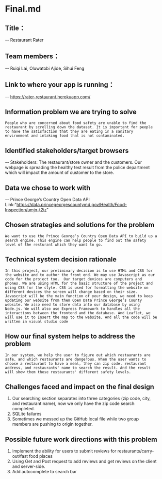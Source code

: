 Final.md
================

## Title：
-- Restaurant Rater 

## Team members： 
-- Ruiqi Lai, Oluwatobi Ajide, Sihui Feng

## Link to where your app is running： 
-- https://rater-restaurant.herokuapp.com/



## Information problem we are trying to solve
   `People who are concerned about food safety are unable to find the restaurant by scrolling down the dataset. It is important for people to have the satisfaction that they are eating in a sanitary environment and intaking food that is not contaminated.`



## Identified stakeholders/target browsers 
-- Stakeholders: The restaurant/store owner and the customers. Our webpage is spreading the healthy test result from the police department which will impact the amount of customer to the store.


## Data we chose to work with  
-- Prince George’s Country Open Data API 
Link:"https://data.princegeorgescountymd.gov/Health/Food-Inspection/umjn-t2iz"

## Chosen strategies and solutions for the problem 
   `We want to use the Prince George’s Country Open Data API to build up a search engine. This engine can help people to find out the safety level of the resturant which they want to go.`


## Technical system decision rationale 
   `In this project, our preliminary decision is to use HTML and CSS for the website and to author the front end. We may use Javascript as our code for the project too.  Our target devices are computers and phones. We are using HTML for the basic structure of the project and using CSS for the style. CSS is used for formatting the website on different devices the screen will change based on their size. Javascript will be the main function of your design, we need to keep updating our website from then Open Data Prince George’s County website. We also need to store data into our database by using Node.js. We will also use Express Framework to handles all the interactions between the frontend and the database. And Leaflet, we will use it to Insert the map to the website. And all the code will be written in visual studio code`


## How our final system helps to address the problem 
`In our system, we help the user to figure out which restaurants are safe, and which restaurants are dangerous. When the user wants to choose a restaurant to have a meal, they can zip code, restaurant address, and restaurants' name to search the result. And the result will show them those restaurants' different safety levels.`


## Challenges faced and impact on the final design 
1. Our searching section separates into three categories (zip code, city, and restaurant name), now we only have the zip code search completed.
2. SQLite failures
3. Sometimes we messed up the GitHub local file while two group members are pushing to origin together.


## Possible future work directions with this problem 
1. Implement the ability for users to submit reviews for restaurants/carry-out/fast food places
2. Using Get and Post request to add reviews and get reviews on the client and server-side.
3. Add autocomplete to search bar
